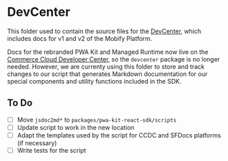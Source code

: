 # DevCenter

This folder used to contain the source files for the [DevCenter](https://dev.mobify.com), which includes docs for v1 and v2 of the Mobify Platform.

Docs for the rebranded PWA Kit and Managed Runtime now live on the [Commerce Cloud Developer Center](https://developer.commercecloud.com/s/article/PWA-Kit), so the `devcenter` package is no longer needed. However, we are currenty using this folder to store and track changes to our script that generates Markdown documentation for our special components and utility functions included in the SDK.

## To Do

-   [ ] Move `jsdoc2md*` to `packages/pwa-kit-react-sdk/scripts`
-   [ ] Update script to work in the new location
-   [ ] Adapt the templates used by the script for CCDC and SFDocs platforms (if necessary)
-   [ ] Write tests for the script

